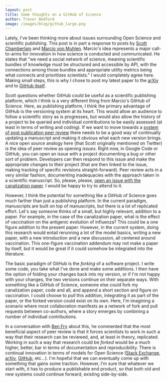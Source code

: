 ```yaml
---
layout: post
title: Some thoughts on a GitHub of Science
author: Trevor Bedford
image: /images/blog/github_large.png
---
```


Lately, I've been thinking more about issues surrounding Open Science and scientific publishing.  This post is in part a response to posts by [Scott Chamberlain](http://schamberlain.github.com/scott/2012/02/13/a-github-publishing-model/) and [Marcio von Muhlen](http://marciovm.com/i-want-a-github-of-science/).  Marcio's idea represents a major call-to-arms for innovation in how science is conducted and communicated.  He states that "we need a social network of science, meaning scientific bundles of knowledge must be structured and accessible by API, with the connections among those bundles and appropriate utility metrics being what connects and prioritizes scientists."  I would completely agree here.  Making small steps, this is why I chose to post my latest paper to the [arXiv](http://arxiv.org/abs/1111.4579) and to [GitHub itself](http://trvrb.github.com/canalization/).

Scott questions whether GitHub could be useful as a scientific publishing platform, which I think is a very different thing from Marcio's GitHub of Science.  Here, as publishing platform, I think the primary advantage of GitHub is the versioning system at its heart.  This would allow an audience to follow a scientific story as is progresses, but would also allow the history of a project to be queried and individual contributions to be easily assessed (at least in terms of writing and coding).  If we want to move towards a [system of post publication peer review](http://www.michaeleisen.org/blog/?p=694) there needs to be a good way of continually updating a manuscript and making it obvious what each new version brings.  A nice open source analogy here (that Scott originally mentioned on Twitter) is the idea of peer review as opening <i>issues</i>.  Right now, in Google Code or GitHub, you can open an issue with a project documenting a bug or other sort of problem.  Developers can then respond to this issue and make the appropriate changes to their project (that are then linked to the issue, making tracking of specific revisions straight-forward).  Peer review acts in a very similar fashion, documenting inadequacies with the approach taken in a scientific manuscript.  So, please, please, [open an issue with the canalization paper](http://github.com/trvrb/canalization/issues).  I would be happy to try to attend to it.

However, I think the potential for something like a GitHub of Science goes much farther than just a publishing platform.  In the current paradigm, manuscripts are built on top of manuscripts, but there is a lot of replicated effort.  Let's say someone thinks of a small, but highly relevant, addition to a paper.  For example, in the case of the canalization paper, what is the effect of vaccination on the antigenic evolution of influenza?  This could be a one figure addition to the present paper.  However, in the current system, doing this research would entail rerunning a lot of the model basics, writing a new paper, with a new introduction and a new discussion, all centered around vaccination.  This one-figure vaccination addendum may not make a paper by itself, but it would be great if it could somehow be integrated into the literature.

The basic paradigm of GitHub is the <i>forking</i> of a software project.  I write some code, you take what I've done and make some additions.  I then have the option of folding your changes back into my version, or if I'm not happy with your changes, the two versions continue on their separate ways.  With something like a GitHub of Science, someone else could fork my canalization paper, code and all, and append a short section and figure on vaccination.  I could choose to <i>pull</i> this addition, integrating it as part of the paper, or the forked version could exist on its own.  Here, I'm imagining a scenario where most collaboration manifests as a network of fork and pull requests between co-authors, where a story emerges by combining a number of individual contributions.

In a conversation with [Ben Fry](http://benfry.com/) about this, he commented that the most beneficial aspect of peer review is  that it forces scientists to work in such a way that their research can be reviewed, and, at least in theory, replicated.  Working in such a way that research could be <i>forked</i> would be a much higher, better, bar in terms of documentation and reproducibility.  There is continual innovation in terms of models for Open Science ([Stack Exchange](http://stackexchange.com/), [arXiv](http://arxiv.org/), [GitHub](http://github.com/), etc...).  I'm hopeful that we can eventually come up with something that gains some traction.  However, I'm sure that whatever we start with, it has to produce a publishable end product, so that both old and new systems could continue forward, existing side-by-side.


